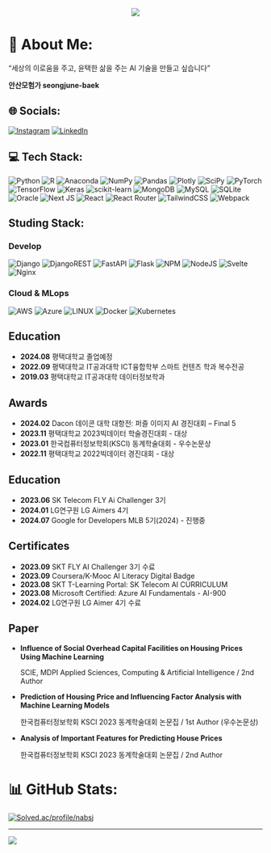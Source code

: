 <p align="center">
  <img src="https://capsule-render.vercel.app/api?type=Venom&text=seongjune-baek&color=auto&height=400&weight=400animation=fadeIn&fontColor=F37021&fontSize=95">
</p>



# 💫 About Me:
“세상의 이로움을 주고, 윤택한 삶을 주는 AI 기술을 만들고 싶습니다”

**안산모험가 seongjune-baek**

## 🌐 Socials:
[![Instagram](https://img.shields.io/badge/Instagram-%23E4405F.svg?logo=Instagram&logoColor=white)](https://instagram.com/bbaekk.98) 
[![LinkedIn](https://img.shields.io/badge/LinkedIn-%230077B5.svg?logo=linkedin&logoColor=white)](https://linkedin.com/in/seungjune-baek-488a63270) 

## 💻 Tech Stack:
![Python](https://img.shields.io/badge/python-3670A0?style=for-the-badge&logo=python&logoColor=ffdd54)
![R](https://img.shields.io/badge/r-%23276DC3.svg?style=for-the-badge&logo=r&logoColor=white)
![Anaconda](https://img.shields.io/badge/Anaconda-%2344A833.svg?style=for-the-badge&logo=anaconda&logoColor=white)
![NumPy](https://img.shields.io/badge/numpy-%23013243.svg?style=for-the-badge&logo=numpy&logoColor=white)
![Pandas](https://img.shields.io/badge/pandas-%23150458.svg?style=for-the-badge&logo=pandas&logoColor=white)
![Plotly](https://img.shields.io/badge/Plotly-%233F4F75.svg?style=for-the-badge&logo=plotly&logoColor=white)
![SciPy](https://img.shields.io/badge/SciPy-%230C55A5.svg?style=for-the-badge&logo=scipy&logoColor=white)
![PyTorch](https://img.shields.io/badge/PyTorch-%23EE4C2C.svg?style=for-the-badge&logo=PyTorch&logoColor=white)
![TensorFlow](https://img.shields.io/badge/TensorFlow-%23FF6F00.svg?style=for-the-badge&logo=TensorFlow&logoColor=white)
![Keras](https://img.shields.io/badge/Keras-%23D00000.svg?style=for-the-badge&logo=Keras&logoColor=white)
![scikit-learn](https://img.shields.io/badge/scikit--learn-%23F7931E.svg?style=for-the-badge&logo=scikit-learn&logoColor=white)
![MongoDB](https://img.shields.io/badge/MongoDB-%234ea94b.svg?style=for-the-badge&logo=mongodb&logoColor=white)
![MySQL](https://img.shields.io/badge/mysql-%2300f.svg?style=for-the-badge&logo=mysql&logoColor=white)
![SQLite](https://img.shields.io/badge/sqlite-%2307405e.svg?style=for-the-badge&logo=sqlite&logoColor=white)
![Oracle](https://img.shields.io/badge/Oracle-F80000?style=for-the-badge&logo=oracle&logoColor=white)
![Next JS](https://img.shields.io/badge/Next-black?style=for-the-badge&logo=next.js&logoColor=white)
![React](https://img.shields.io/badge/react-%2320232a.svg?style=for-the-badge&logo=react&logoColor=%2361DAFB)
![React Router](https://img.shields.io/badge/React_Router-CA4245?style=for-the-badge&logo=react-router&logoColor=white)
![TailwindCSS](https://img.shields.io/badge/tailwindcss-%2338B2AC.svg?style=for-the-badge&logo=tailwind-css&logoColor=white)
![Webpack](https://img.shields.io/badge/webpack-%238DD6F9.svg?style=for-the-badge&logo=webpack&logoColor=black)

## Studing Stack:
### Develop
![Django](https://img.shields.io/badge/django-%23092E20.svg?style=for-the-badge&logo=django&logoColor=white)
![DjangoREST](https://img.shields.io/badge/DJANGO-REST-ff1709?style=for-the-badge&logo=django&logoColor=white&color=ff1709&labelColor=gray)
![FastAPI](https://img.shields.io/badge/FastAPI-005571?style=for-the-badge&logo=fastapi)
![Flask](https://img.shields.io/badge/flask-%23000.svg?style=for-the-badge&logo=flask&logoColor=white)
![NPM](https://img.shields.io/badge/NPM-%23000000.svg?style=for-the-badge&logo=npm&logoColor=white)
![NodeJS](https://img.shields.io/badge/node.js-6DA55F?style=for-the-badge&logo=node.js&logoColor=white)
![Svelte](https://img.shields.io/badge/svelte-%23f1413d.svg?style=for-the-badge&logo=svelte&logoColor=white)
![Nginx](https://img.shields.io/badge/nginx-%23009639.svg?style=for-the-badge&logo=nginx&logoColor=white)

### Cloud & MLops
![AWS](https://img.shields.io/badge/AWS-%23FF9900.svg?style=for-the-badge&logo=amazon-aws&logoColor=white)
![Azure](https://img.shields.io/badge/azure-%230072C6.svg?style=for-the-badge&logo=azure-devops&logoColor=white)
![LINUX](https://img.shields.io/badge/Linux-FCC624?style=for-the-badge&logo=linux&logoColor=black)
![Docker](https://img.shields.io/badge/docker-%230db7ed.svg?style=for-the-badge&logo=docker&logoColor=white)
![Kubernetes](https://img.shields.io/badge/kubernetes-%23326ce5.svg?style=for-the-badge&logo=kubernetes&logoColor=white)


## Education

- **2024.08** 평택대학교 졸업예정
- **2022.09** 평택대학교 IT공과대학 ICT융합학부 스마트 컨텐츠 학과 복수전공
- **2019.03** 평택대학교 IT공과대학 데이터정보학과

## Awards

- **2024.02** Dacon 데이콘 대학 대항전: 퍼즐 이미지 AI 경진대회 – Final 5
- **2023.11** 평택대학교 2023빅데이터 학술경진대회 - 대상
- **2023.01** 한국컴퓨터정보학회(KSCI) 동계학술대회 - 우수논문상
- **2022.11** 평택대학교 2022빅데이터 경진대회 - 대상

## Education

- **2023.06** SK Telecom FLY Ai Challenger 3기
- **2024.01** LG연구원 LG Aimers 4기
- **2024.07** Google for Developers MLB 5기(2024) - 진행중

## Certificates

- **2023.09** SKT FLY AI Challenger 3기 수료
- **2023.09** Coursera/K-Mooc AI Literacy Digital Badge
- **2023.08** SKT T-Learning Portal: SK Telecom AI CURRICULUM
- **2023.08** Microsoft Certified: Azure AI Fundamentals - AI-900
- **2024.02** LG연구원 LG Aimer 4기 수료

## Paper

- **Influence of Social Overhead Capital Facilities on Housing Prices Using Machine Learning**

  SCIE, MDPI Applied Sciences, Computing & Artificial Intelligence / 2nd Author

- **Prediction of Housing Price and Influencing Factor Analysis with Machine Learning Models**

  한국컴퓨터정보학회 KSCI 2023 동계학술대회 논문집 / 1st Author (우수논문상)

- **Analysis of Important Features for Predicting House Prices**

  한국컴퓨터정보학회 KSCI 2023 동계학술대회 논문집 / 2nd Author




# 📊 GitHub Stats:
[![Solved.ac/profile/nabsj](http://mazassumnida.wtf/api/v2/generate_badge?boj=nabsj)](https://solved.ac/nabsj)

---
[![](https://visitcount.itsvg.in/api?id=nabsj&icon=0&color=0)](https://visitcount.itsvg.in)

<!-- Proudly created with GPRM ( https://gprm.itsvg.in ) -->

